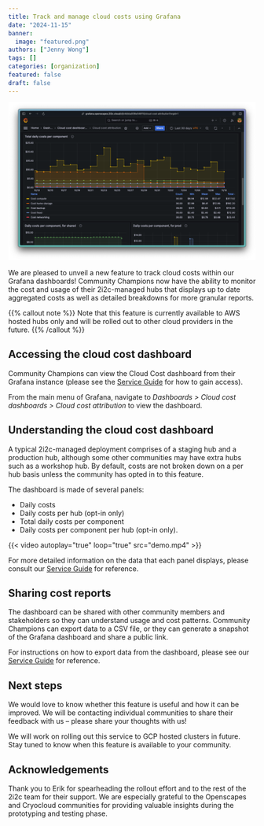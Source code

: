 ```yaml
---
title: Track and manage cloud costs using Grafana
date: "2024-11-15"
banner:
  image: "featured.png"
authors: ["Jenny Wong"]
tags: []
categories: [organization]
featured: false
draft: false
---
```


![Screenshot of a graph showing total daily costs per component.](featured.png "Grafana dashboard showing cloud costs broken down by compute, storage and other components for the [Openscapes](https://openscapes.org/) hub.")

We are pleased to unveil a new feature to track cloud costs within our Grafana dashboards! Community Champions now have the ability to monitor the cost and usage of their 2i2c-managed hubs that displays up to date aggregated costs as well as detailed breakdowns for more granular reports.

{{% callout note %}}
Note that this feature is currently available to AWS hosted hubs only and will be rolled out to other cloud providers in the future.
{{% /callout %}}

## Accessing the cloud cost dashboard

Community Champions can view the Cloud Cost dashboard from their Grafana instance (please see the [Service Guide](https://docs.2i2c.org/admin/howto/monitoring/grafana-dashboards/#getting-a-grafana-account) for how to gain access).

From the main menu of Grafana, navigate to *Dashboards > Cloud cost dashboards > Cloud cost attribution* to view the dashboard.

## Understanding the cloud cost dashboard

A typical 2i2c-managed deployment comprises of a staging hub and a production hub, although some other communities may have extra hubs such as a workshop hub. By default, costs are not broken down on a per hub basis unless the community has opted in to this feature.

The dashboard is made of several panels:

- Daily costs
- Daily costs per hub (opt-in only)
- Total daily costs per component
- Daily costs per component per hub (opt-in only).

{{< video autoplay="true" loop="true" src="demo.mp4" >}}

For more detailed information on the data that each panel displays, please consult our [Service Guide](https://docs.2i2c.org/admin/howto/monitoring/cost-attribution/#understanding-the-cloud-cost-dashboard) for reference.

## Sharing cost reports

The dashboard can be shared with other community members and stakeholders so they can understand usage and cost patterns. Community Champions can export data to a CSV file, or they can generate a snapshot of the Grafana dashboard and share a public link.

For instructions on how to export data from the dashboard, please see our [Service Guide](https://docs.2i2c.org/admin/howto/monitoring/cost-attribution/#understanding-the-cloud-cost-dashboard) for reference.

## Next steps

We would love to know whether this feature is useful and how it can be improved. We will be contacting individual communities to share their feedback with us – please share your thoughts with us!

We will work on rolling out this service to GCP hosted clusters in future. Stay tuned to know when this feature is available to your community.

## Acknowledgements

Thank you to Erik for spearheading the rollout effort and to the rest of the 2i2c team for their support. We are especially grateful to the Openscapes and Cryocloud communities for providing valuable insights during the prototyping and testing phase.
